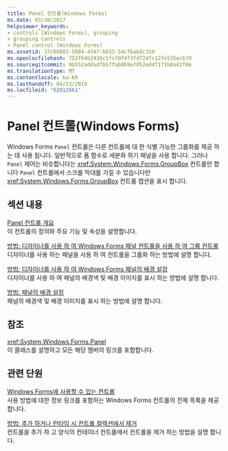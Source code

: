 ```yaml
---
title: Panel 컨트롤(Windows Forms)
ms.date: 03/30/2017
helpviewer_keywords:
- controls [Windows Forms], grouping
- grouping controls
- Panel control [Windows Forms]
ms.assetid: 37c69803-5084-4347-b035-54cfbabdc310
ms.openlocfilehash: 752f64b2430c1fc7df4f3fd724fc12fe535ecb70
ms.sourcegitcommit: 9b552addadfb57fab0b9e7852ed4f1f1b8a42f8e
ms.translationtype: MT
ms.contentlocale: ko-KR
ms.lasthandoff: 04/23/2019
ms.locfileid: "62012661"
---
```

# <a name="panel-control-windows-forms"></a>Panel 컨트롤(Windows Forms)
Windows Forms `Panel` 컨트롤은 다른 컨트롤에 대 한 식별 가능한 그룹화를 제공 하는 데 사용 됩니다. 일반적으로 폼 함수로 세분화 하기 패널을 사용 합니다. 그러나 `Panel` 제어는 비슷합니다는 <xref:System.Windows.Forms.GroupBox> 컨트롤만 합니다 `Panel` 컨트롤에서 스크롤 막대를 가질 수 있습니다만 <xref:System.Windows.Forms.GroupBox> 컨트롤 캡션을 표시 합니다.  
  
## <a name="in-this-section"></a>섹션 내용  
 [Panel 컨트롤 개요](panel-control-overview-windows-forms.md)  
 이 컨트롤의 정의와 주요 기능 및 속성을 설명합니다.  
  
 [방법: 디자이너를 사용 하 여 Windows Forms 패널 컨트롤을 사용 하 여 그룹 컨트롤](group-controls-with-wf-panel-control-using-the-designer.md)  
 디자이너를 사용 하는 패널을 사용 하 여 컨트롤을 그룹화 하는 방법에 설명 합니다.  
  
 [방법: 디자이너를 사용 하 여 Windows Forms 패널의 배경 설정](how-to-set-the-background-of-a-windows-forms-panel-using-the-designer.md)  
 디자이너를 사용 하 여 패널의 배경색 및 배경 이미지를 표시 하는 방법에 설명 합니다.  
  
 [방법: 패널의 배경 설정](how-to-set-the-background-of-a-windows-forms-panel.md)  
 패널의 배경색 및 배경 이미지를 표시 하는 방법에 설명 합니다.  
  
## <a name="reference"></a>참조  
 <xref:System.Windows.Forms.Panel>  
 이 클래스를 설명하고 모든 해당 멤버의 링크를 포함합니다.  
  
## <a name="related-sections"></a>관련 단원  
 [Windows Forms에 사용할 수 있는 컨트롤](controls-to-use-on-windows-forms.md)  
 사용 방법에 대한 정보 링크를 포함하는 Windows Forms 컨트롤의 전체 목록을 제공합니다.  
  
 [방법: 추가 하거나 런타임 시 컨트롤 컬렉션에서 제거](how-to-add-to-or-remove-from-a-collection-of-controls-at-run-time.md)  
 컨트롤을 추가 하 고 양식의 컨테이너 컨트롤에서 컨트롤을 제거 하는 방법을 설명 합니다.
